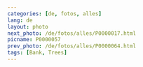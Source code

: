 ```yaml
---
categories: [de, fotos, alles]
lang: de
layout: photo
next_photo: /de/fotos/alles/P0000017.html
picname: P0000057
prev_photo: /de/fotos/alles/P0000064.html
tags: [Bank, Trees]
---
```

